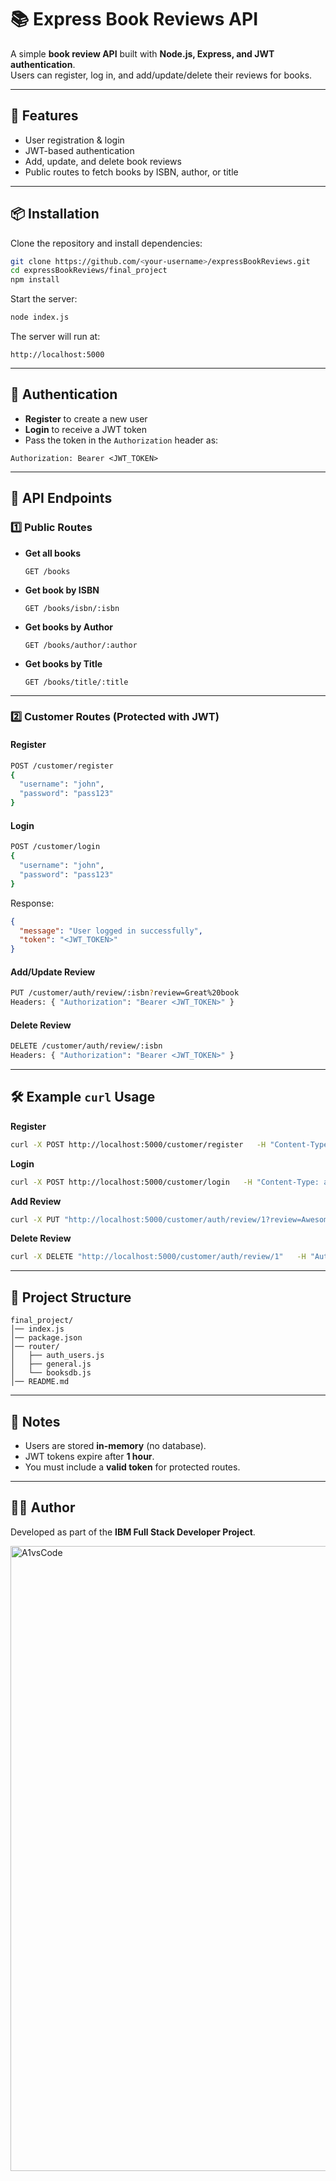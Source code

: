 # 📚 Express Book Reviews API

A simple **book review API** built with **Node.js, Express, and JWT authentication**.  
Users can register, log in, and add/update/delete their reviews for books.  

---

## 🚀 Features

- User registration & login
- JWT-based authentication
- Add, update, and delete book reviews
- Public routes to fetch books by ISBN, author, or title

---

## 📦 Installation

Clone the repository and install dependencies:

```bash
git clone https://github.com/<your-username>/expressBookReviews.git
cd expressBookReviews/final_project
npm install
```

Start the server:

```bash
node index.js
```

The server will run at:

```
http://localhost:5000
```

---

## 🔑 Authentication

- **Register** to create a new user
- **Login** to receive a JWT token
- Pass the token in the `Authorization` header as:

```
Authorization: Bearer <JWT_TOKEN>
```

---

## 📌 API Endpoints

### 1️⃣ Public Routes

- **Get all books**
  ```
  GET /books
  ```

- **Get book by ISBN**
  ```
  GET /books/isbn/:isbn
  ```

- **Get books by Author**
  ```
  GET /books/author/:author
  ```

- **Get books by Title**
  ```
  GET /books/title/:title
  ```

---

### 2️⃣ Customer Routes (Protected with JWT)

#### Register
```bash
POST /customer/register
{
  "username": "john",
  "password": "pass123"
}
```

#### Login
```bash
POST /customer/login
{
  "username": "john",
  "password": "pass123"
}
```

Response:
```json
{
  "message": "User logged in successfully",
  "token": "<JWT_TOKEN>"
}
```

#### Add/Update Review
```bash
PUT /customer/auth/review/:isbn?review=Great%20book
Headers: { "Authorization": "Bearer <JWT_TOKEN>" }
```

#### Delete Review
```bash
DELETE /customer/auth/review/:isbn
Headers: { "Authorization": "Bearer <JWT_TOKEN>" }
```

---

## 🛠 Example `curl` Usage

**Register**
```bash
curl -X POST http://localhost:5000/customer/register   -H "Content-Type: application/json"   -d '{"username":"john","password":"pass123"}'
```

**Login**
```bash
curl -X POST http://localhost:5000/customer/login   -H "Content-Type: application/json"   -d '{"username":"john","password":"pass123"}'
```

**Add Review**
```bash
curl -X PUT "http://localhost:5000/customer/auth/review/1?review=Awesome%20book"   -H "Authorization: Bearer <JWT_TOKEN>"
```

**Delete Review**
```bash
curl -X DELETE "http://localhost:5000/customer/auth/review/1"   -H "Authorization: Bearer <JWT_TOKEN>"
```

---

## 📂 Project Structure

```
final_project/
│── index.js
│── package.json
│── router/
│   ├── auth_users.js
│   ├── general.js
│   └── booksdb.js
│── README.md
```

---

## 📖 Notes

- Users are stored **in-memory** (no database).
- JWT tokens expire after **1 hour**.
- You must include a **valid token** for protected routes.

---

## 👨‍💻 Author

Developed as part of the **IBM Full Stack Developer Project**.  

<img width="1141" height="1000" alt="A1vsCode" src="https://github.com/user-attachments/assets/0ece4803-f550-47e8-83a4-aa29768e3dfb" />


